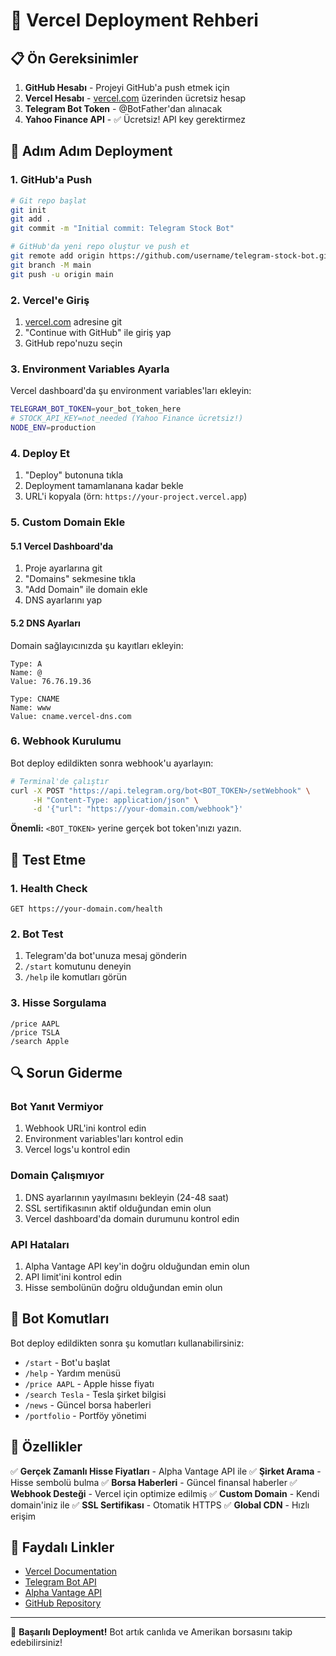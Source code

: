# 🚀 Vercel Deployment Rehberi

## 📋 Ön Gereksinimler

1. **GitHub Hesabı** - Projeyi GitHub'a push etmek için
2. **Vercel Hesabı** - [vercel.com](https://vercel.com) üzerinden ücretsiz hesap
3. **Telegram Bot Token** - @BotFather'dan alınacak
4. **Yahoo Finance API** - ✅ Ücretsiz! API key gerektirmez

## 🔧 Adım Adım Deployment

### 1. GitHub'a Push

```bash
# Git repo başlat
git init
git add .
git commit -m "Initial commit: Telegram Stock Bot"

# GitHub'da yeni repo oluştur ve push et
git remote add origin https://github.com/username/telegram-stock-bot.git
git branch -M main
git push -u origin main
```

### 2. Vercel'e Giriş

1. [vercel.com](https://vercel.com) adresine git
2. "Continue with GitHub" ile giriş yap
3. GitHub repo'nuzu seçin

### 3. Environment Variables Ayarla

Vercel dashboard'da şu environment variables'ları ekleyin:

```bash
TELEGRAM_BOT_TOKEN=your_bot_token_here
# STOCK_API_KEY=not_needed (Yahoo Finance ücretsiz!)
NODE_ENV=production
```

### 4. Deploy Et

1. "Deploy" butonuna tıkla
2. Deployment tamamlanana kadar bekle
3. URL'i kopyala (örn: `https://your-project.vercel.app`)

### 5. Custom Domain Ekle

#### 5.1 Vercel Dashboard'da
1. Proje ayarlarına git
2. "Domains" sekmesine tıkla
3. "Add Domain" ile domain ekle
4. DNS ayarlarını yap

#### 5.2 DNS Ayarları
Domain sağlayıcınızda şu kayıtları ekleyin:

```
Type: A
Name: @
Value: 76.76.19.36

Type: CNAME
Name: www
Value: cname.vercel-dns.com
```

### 6. Webhook Kurulumu

Bot deploy edildikten sonra webhook'u ayarlayın:

```bash
# Terminal'de çalıştır
curl -X POST "https://api.telegram.org/bot<BOT_TOKEN>/setWebhook" \
     -H "Content-Type: application/json" \
     -d '{"url": "https://your-domain.com/webhook"}'
```

**Önemli:** `<BOT_TOKEN>` yerine gerçek bot token'ınızı yazın.

## 🧪 Test Etme

### 1. Health Check
```
GET https://your-domain.com/health
```

### 2. Bot Test
1. Telegram'da bot'unuza mesaj gönderin
2. `/start` komutunu deneyin
3. `/help` ile komutları görün

### 3. Hisse Sorgulama
```
/price AAPL
/price TSLA
/search Apple
```

## 🔍 Sorun Giderme

### Bot Yanıt Vermiyor
1. Webhook URL'ini kontrol edin
2. Environment variables'ları kontrol edin
3. Vercel logs'u kontrol edin

### Domain Çalışmıyor
1. DNS ayarlarının yayılmasını bekleyin (24-48 saat)
2. SSL sertifikasının aktif olduğundan emin olun
3. Vercel dashboard'da domain durumunu kontrol edin

### API Hataları
1. Alpha Vantage API key'in doğru olduğundan emin olun
2. API limit'ini kontrol edin
3. Hisse sembolünün doğru olduğundan emin olun

## 📱 Bot Komutları

Bot deploy edildikten sonra şu komutları kullanabilirsiniz:

- `/start` - Bot'u başlat
- `/help` - Yardım menüsü
- `/price AAPL` - Apple hisse fiyatı
- `/search Tesla` - Tesla şirket bilgisi
- `/news` - Güncel borsa haberleri
- `/portfolio` - Portföy yönetimi

## 🌟 Özellikler

✅ **Gerçek Zamanlı Hisse Fiyatları** - Alpha Vantage API ile
✅ **Şirket Arama** - Hisse sembolü bulma
✅ **Borsa Haberleri** - Güncel finansal haberler
✅ **Webhook Desteği** - Vercel için optimize edilmiş
✅ **Custom Domain** - Kendi domain'iniz ile
✅ **SSL Sertifikası** - Otomatik HTTPS
✅ **Global CDN** - Hızlı erişim

## 🔗 Faydalı Linkler

- [Vercel Documentation](https://vercel.com/docs)
- [Telegram Bot API](https://core.telegram.org/bots/api)
- [Alpha Vantage API](https://www.alphavantage.co/documentation/)
- [GitHub Repository](https://github.com/username/telegram-stock-bot)

---

🚀 **Başarılı Deployment!** Bot artık canlıda ve Amerikan borsasını takip edebilirsiniz!
